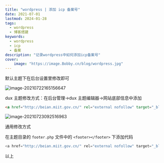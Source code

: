 ```yaml
---
title: "wordpress | 添加 icp 备案号" 
date: 2021-07-01
lastmod: 2024-01-28
tags:
  - wordpress
  - 博客搭建
keywords:
  - wordpress
  - icp
  - 备案
description: "记录wordpress中如何添加icp备案号" 
cover:
    image: "https://image.Bobby.cn/blog/wordpress.jpg" 
---
```


默认主题下在后台设置里修改即可

![image-20210722165156647](https://image.Bobby.cn/blog/image-20210722165156647.png)

dux 主题修改方式：在后台管理→dux 主题编辑器→网站底部信息中添加

```html
<a href="http://beian.miit.gov.cn/" rel="external nofollow" target="_blank">京ICP备2021023168号-1</a>
```

![image-20210723092516963](https://image.Bobby.cn/blog/image-20210723092516963.png)

通用修改方式

在主题目录的 `footer.php` 文件中的 `<footer></footer>` 下添加代码

```php
<a href="http://beian.miit.gov.cn/" rel="external nofollow" target="_blank">你的备案号</a>
```

以上
